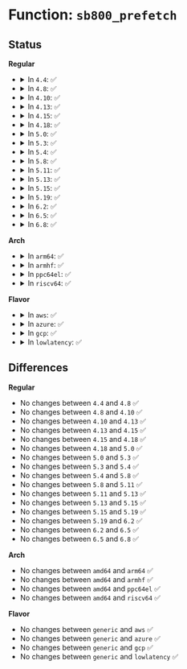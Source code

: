 # Function: <code>sb800_prefetch</code>

## Status
<b>Regular</b>
<ul>
<li>
<details>
<summary>In <code>4.4</code>: ✅</summary>

```c
void sb800_prefetch(struct device *dev, int on);
```

**Collision:** Unique Global

**Inline:** No

**Transformation:** False

**Instances:**

```
In drivers/usb/host/pci-quirks.c (ffffffff8162faa0)
Location: drivers/usb/host/pci-quirks.c:157
Inline: False
Direct callers:
  - drivers/usb/host/ohci-hcd.c:finish_urb
  - drivers/usb/host/ohci-hcd.c:ohci_urb_enqueue
```
**Symbols:**

```
ffffffff8162faa0-ffffffff8162fb39: sb800_prefetch (STB_GLOBAL)
```
</details>
</li>
<li>
<details>
<summary>In <code>4.8</code>: ✅</summary>

```c
void sb800_prefetch(struct device *dev, int on);
```

**Collision:** Unique Global

**Inline:** No

**Transformation:** False

**Instances:**

```
In drivers/usb/host/pci-quirks.c (ffffffff81690710)
Location: drivers/usb/host/pci-quirks.c:157
Inline: False
Direct callers:
  - drivers/usb/host/ohci-hcd.c:ohci_urb_enqueue
  - drivers/usb/host/ohci-hcd.c:finish_urb
```
**Symbols:**

```
ffffffff81690710-ffffffff816907a9: sb800_prefetch (STB_GLOBAL)
```
</details>
</li>
<li>
<details>
<summary>In <code>4.10</code>: ✅</summary>

```c
void sb800_prefetch(struct device *dev, int on);
```

**Collision:** Unique Global

**Inline:** No

**Transformation:** False

**Instances:**

```
In drivers/usb/host/pci-quirks.c (ffffffff816be7c0)
Location: drivers/usb/host/pci-quirks.c:156
Inline: False
Direct callers:
  - drivers/usb/host/ohci-hcd.c:ohci_urb_enqueue
  - drivers/usb/host/ohci-hcd.c:finish_urb
```
**Symbols:**

```
ffffffff816be7c0-ffffffff816be859: sb800_prefetch (STB_GLOBAL)
```
</details>
</li>
<li>
<details>
<summary>In <code>4.13</code>: ✅</summary>

```c
void sb800_prefetch(struct device *dev, int on);
```

**Collision:** Unique Global

**Inline:** No

**Transformation:** False

**Instances:**

```
In drivers/usb/host/pci-quirks.c (ffffffff816d30b0)
Location: drivers/usb/host/pci-quirks.c:173
Inline: False
Direct callers:
  - drivers/usb/host/ohci-hcd.c:ohci_urb_enqueue
  - drivers/usb/host/ohci-hcd.c:finish_urb
```
**Symbols:**

```
ffffffff816d30b0-ffffffff816d3138: sb800_prefetch (STB_GLOBAL)
```
</details>
</li>
<li>
<details>
<summary>In <code>4.15</code>: ✅</summary>

```c
void sb800_prefetch(struct device *dev, int on);
```

**Collision:** Unique Global

**Inline:** No

**Transformation:** False

**Instances:**

```
In drivers/usb/host/pci-quirks.c (ffffffff8173f770)
Location: drivers/usb/host/pci-quirks.c:174
Inline: False
Direct callers:
  - drivers/usb/host/ohci-hcd.c:ohci_urb_enqueue
  - drivers/usb/host/ohci-hcd.c:finish_urb
```
**Symbols:**

```
ffffffff8173f770-ffffffff8173f7f8: sb800_prefetch (STB_GLOBAL)
```
</details>
</li>
<li>
<details>
<summary>In <code>4.18</code>: ✅</summary>

```c
void sb800_prefetch(struct device *dev, int on);
```

**Collision:** Unique Global

**Inline:** No

**Transformation:** False

**Instances:**

```
In drivers/usb/host/pci-quirks.c (ffffffff81780140)
Location: drivers/usb/host/pci-quirks.c:191
Inline: False
Direct callers:
  - drivers/usb/host/ohci-hcd.c:ohci_urb_enqueue
  - drivers/usb/host/ohci-hcd.c:finish_urb
```
**Symbols:**

```
ffffffff81780140-ffffffff817801c8: sb800_prefetch (STB_GLOBAL)
```
</details>
</li>
<li>
<details>
<summary>In <code>5.0</code>: ✅</summary>

```c
void sb800_prefetch(struct device *dev, int on);
```

**Collision:** Unique Global

**Inline:** No

**Transformation:** False

**Instances:**

```
In drivers/usb/host/pci-quirks.c (ffffffff817a6940)
Location: drivers/usb/host/pci-quirks.c:191
Inline: False
Direct callers:
  - drivers/usb/host/ohci-hcd.c:ohci_urb_enqueue
  - drivers/usb/host/ohci-hcd.c:finish_urb
```
**Symbols:**

```
ffffffff817a6940-ffffffff817a69c8: sb800_prefetch (STB_GLOBAL)
```
</details>
</li>
<li>
<details>
<summary>In <code>5.3</code>: ✅</summary>

```c
void sb800_prefetch(struct device *dev, int on);
```

**Collision:** Unique Global

**Inline:** No

**Transformation:** False

**Instances:**

```
In drivers/usb/host/pci-quirks.c (ffffffff817e5b60)
Location: drivers/usb/host/pci-quirks.c:191
Inline: False
Direct callers:
  - drivers/usb/host/ohci-hcd.c:ohci_urb_enqueue
  - drivers/usb/host/ohci-hcd.c:finish_urb
```
**Symbols:**

```
ffffffff817e5b60-ffffffff817e5be6: sb800_prefetch (STB_GLOBAL)
```
</details>
</li>
<li>
<details>
<summary>In <code>5.4</code>: ✅</summary>

```c
void sb800_prefetch(struct device *dev, int on);
```

**Collision:** Unique Global

**Inline:** No

**Transformation:** False

**Instances:**

```
In drivers/usb/host/pci-quirks.c (ffffffff81816a20)
Location: drivers/usb/host/pci-quirks.c:191
Inline: False
Direct callers:
  - drivers/usb/host/ohci-hcd.c:ohci_urb_enqueue
  - drivers/usb/host/ohci-hcd.c:finish_urb
```
**Symbols:**

```
ffffffff81816a20-ffffffff81816aa6: sb800_prefetch (STB_GLOBAL)
```
</details>
</li>
<li>
<details>
<summary>In <code>5.8</code>: ✅</summary>

```c
void sb800_prefetch(struct device *dev, int on);
```

**Collision:** Unique Global

**Inline:** No

**Transformation:** False

**Instances:**

```
In drivers/usb/host/pci-quirks.c (ffffffff818e7ab0)
Location: drivers/usb/host/pci-quirks.c:194
Inline: False
Direct callers:
  - drivers/usb/host/ohci-hcd.c:td_submit_urb
  - drivers/usb/host/ohci-hcd.c:finish_urb
```
**Symbols:**

```
ffffffff818e7ab0-ffffffff818e7b36: sb800_prefetch (STB_GLOBAL)
```
</details>
</li>
<li>
<details>
<summary>In <code>5.11</code>: ✅</summary>

```c
void sb800_prefetch(struct device *dev, int on);
```

**Collision:** Unique Global

**Inline:** No

**Transformation:** False

**Instances:**

```
In drivers/usb/host/pci-quirks.c (ffffffff818f0a90)
Location: drivers/usb/host/pci-quirks.c:194
Inline: False
Direct callers:
  - drivers/usb/host/ohci-hcd.c:td_submit_urb
  - drivers/usb/host/ohci-hcd.c:finish_urb
```
**Symbols:**

```
ffffffff818f0a90-ffffffff818f0b16: sb800_prefetch (STB_GLOBAL)
```
</details>
</li>
<li>
<details>
<summary>In <code>5.13</code>: ✅</summary>

```c
void sb800_prefetch(struct device *dev, int on);
```

**Collision:** Unique Global

**Inline:** No

**Transformation:** False

**Instances:**

```
In drivers/usb/host/pci-quirks.c (ffffffff818d4280)
Location: drivers/usb/host/pci-quirks.c:194
Inline: False
Direct callers:
  - drivers/usb/host/ohci-hcd.c:td_submit_urb
  - drivers/usb/host/ohci-hcd.c:finish_urb
```
**Symbols:**

```
ffffffff818d4280-ffffffff818d4306: sb800_prefetch (STB_GLOBAL)
```
</details>
</li>
<li>
<details>
<summary>In <code>5.15</code>: ✅</summary>

```c
void sb800_prefetch(struct device *dev, int on);
```

**Collision:** Unique Global

**Inline:** No

**Transformation:** False

**Instances:**

```
In drivers/usb/host/pci-quirks.c (ffffffff8196eec0)
Location: drivers/usb/host/pci-quirks.c:194
Inline: False
Direct callers:
  - drivers/usb/host/ohci-hcd.c:td_submit_urb
  - drivers/usb/host/ohci-hcd.c:finish_urb
```
**Symbols:**

```
ffffffff8196eec0-ffffffff8196ef46: sb800_prefetch (STB_GLOBAL)
```
</details>
</li>
<li>
<details>
<summary>In <code>5.19</code>: ✅</summary>

```c
void sb800_prefetch(struct device *dev, int on);
```

**Collision:** Unique Global

**Inline:** No

**Transformation:** False

**Instances:**

```
In drivers/usb/host/pci-quirks.c (ffffffff81ac9610)
Location: drivers/usb/host/pci-quirks.c:194
Inline: False
Direct callers:
  - drivers/usb/host/ohci-hcd.c:td_submit_urb
  - drivers/usb/host/ohci-hcd.c:finish_urb
```
**Symbols:**

```
ffffffff81ac9610-ffffffff81ac96aa: sb800_prefetch (STB_GLOBAL)
```
</details>
</li>
<li>
<details>
<summary>In <code>6.2</code>: ✅</summary>

```c
void sb800_prefetch(struct device *dev, int on);
```

**Collision:** Unique Global

**Inline:** No

**Transformation:** False

**Instances:**

```
In drivers/usb/host/pci-quirks.c (ffffffff81c53a50)
Location: drivers/usb/host/pci-quirks.c:194
Inline: False
Direct callers:
  - drivers/usb/host/ohci-hcd.c:td_submit_urb
  - drivers/usb/host/ohci-hcd.c:finish_urb
```
**Symbols:**

```
ffffffff81c53a50-ffffffff81c53aea: sb800_prefetch (STB_GLOBAL)
```
</details>
</li>
<li>
<details>
<summary>In <code>6.5</code>: ✅</summary>

```c
void sb800_prefetch(struct device *dev, int on);
```

**Collision:** Unique Global

**Inline:** No

**Transformation:** False

**Instances:**

```
In drivers/usb/host/pci-quirks.c (ffffffff81cbb020)
Location: drivers/usb/host/pci-quirks.c:194
Inline: False
Direct callers:
  - drivers/usb/host/ohci-hcd.c:td_submit_urb
  - drivers/usb/host/ohci-hcd.c:finish_urb
```
**Symbols:**

```
ffffffff81cbb020-ffffffff81cbb0ba: sb800_prefetch (STB_GLOBAL)
```
</details>
</li>
<li>
<details>
<summary>In <code>6.8</code>: ✅</summary>

```c
void sb800_prefetch(struct device *dev, int on);
```

**Collision:** Unique Global

**Inline:** No

**Transformation:** False

**Instances:**

```
In drivers/usb/host/pci-quirks.c (ffffffff81d6fd90)
Location: drivers/usb/host/pci-quirks.c:196
Inline: False
Direct callers:
  - drivers/usb/host/ohci-hcd.c:td_submit_urb
  - drivers/usb/host/ohci-hcd.c:finish_urb
```
**Symbols:**

```
ffffffff81d6fd90-ffffffff81d6fe2a: sb800_prefetch (STB_GLOBAL)
```
</details>
</li>
</ul>
<b>Arch</b>
<ul>
<li>
<details>
<summary>In <code>arm64</code>: ✅</summary>

```c
void sb800_prefetch(struct device *dev, int on);
```

**Collision:** Unique Global

**Inline:** No

**Transformation:** False

**Instances:**

```
In drivers/usb/host/pci-quirks.c (ffff800010a4fa70)
Location: drivers/usb/host/pci-quirks.c:191
Inline: False
Direct callers:
  - drivers/usb/host/ohci-hcd.c:ohci_urb_enqueue
  - drivers/usb/host/ohci-hcd.c:finish_urb
```
**Symbols:**

```
ffff800010a4fa70-ffff800010a4fb00: sb800_prefetch (STB_GLOBAL)
```
</details>
</li>
<li>
<details>
<summary>In <code>armhf</code>: ✅</summary>

```c
void sb800_prefetch(struct device *dev, int on);
```

**Collision:** Unique Global

**Inline:** No

**Transformation:** False

**Instances:**

```
In drivers/usb/host/pci-quirks.c (c0b21d34)
Location: drivers/usb/host/pci-quirks.c:191
Inline: False
Direct callers:
  - drivers/usb/host/ohci-hcd.c:ohci_urb_enqueue
  - drivers/usb/host/ohci-hcd.c:finish_urb
```
**Symbols:**

```
c0b21d34-c0b21db8: sb800_prefetch (STB_GLOBAL)
```
</details>
</li>
<li>
<details>
<summary>In <code>ppc64el</code>: ✅</summary>

```c
void sb800_prefetch(struct device *dev, int on);
```

**Collision:** Unique Global

**Inline:** No

**Transformation:** False

**Instances:**

```
In drivers/usb/host/pci-quirks.c (c000000000b17a70)
Location: drivers/usb/host/pci-quirks.c:191
Inline: False
Direct callers:
  - drivers/usb/host/ohci-hcd.c:ohci_urb_enqueue
  - drivers/usb/host/ohci-hcd.c:finish_urb
```
**Symbols:**

```
c000000000b17a70-c000000000b17b28: sb800_prefetch (STB_GLOBAL)
```
</details>
</li>
<li>
<details>
<summary>In <code>riscv64</code>: ✅</summary>

```c
void sb800_prefetch(struct device *dev, int on);
```

**Collision:** Unique Global

**Inline:** No

**Transformation:** False

**Instances:**

```
In drivers/usb/host/pci-quirks.c (ffffffe00066c384)
Location: drivers/usb/host/pci-quirks.c:191
Inline: False
Direct callers:
  - drivers/usb/host/ohci-hcd.c:td_submit_urb
  - drivers/usb/host/ohci-hcd.c:finish_urb
```
**Symbols:**

```
ffffffe00066c384-ffffffe00066c3f6: sb800_prefetch (STB_GLOBAL)
```
</details>
</li>
</ul>
<b>Flavor</b>
<ul>
<li>
<details>
<summary>In <code>aws</code>: ✅</summary>

```c
void sb800_prefetch(struct device *dev, int on);
```

**Collision:** Unique Global

**Inline:** No

**Transformation:** False

**Instances:**

```
In drivers/usb/host/pci-quirks.c (ffffffff817cee00)
Location: drivers/usb/host/pci-quirks.c:191
Inline: False
Direct callers:
  - drivers/usb/host/ohci-hcd.c:ohci_urb_enqueue
  - drivers/usb/host/ohci-hcd.c:finish_urb
```
**Symbols:**

```
ffffffff817cee00-ffffffff817cee86: sb800_prefetch (STB_GLOBAL)
```
</details>
</li>
<li>
<details>
<summary>In <code>azure</code>: ✅</summary>

```c
void sb800_prefetch(struct device *dev, int on);
```

**Collision:** Unique Global

**Inline:** No

**Transformation:** False

**Instances:**

```
In drivers/usb/host/pci-quirks.c (ffffffff817acd30)
Location: drivers/usb/host/pci-quirks.c:191
Inline: False
```
**Symbols:**

```
ffffffff817acd30-ffffffff817acdb6: sb800_prefetch (STB_GLOBAL)
```
</details>
</li>
<li>
<details>
<summary>In <code>gcp</code>: ✅</summary>

```c
void sb800_prefetch(struct device *dev, int on);
```

**Collision:** Unique Global

**Inline:** No

**Transformation:** False

**Instances:**

```
In drivers/usb/host/pci-quirks.c (ffffffff8180b8a0)
Location: drivers/usb/host/pci-quirks.c:191
Inline: False
Direct callers:
  - drivers/usb/host/ohci-hcd.c:ohci_urb_enqueue
  - drivers/usb/host/ohci-hcd.c:finish_urb
```
**Symbols:**

```
ffffffff8180b8a0-ffffffff8180b926: sb800_prefetch (STB_GLOBAL)
```
</details>
</li>
<li>
<details>
<summary>In <code>lowlatency</code>: ✅</summary>

```c
void sb800_prefetch(struct device *dev, int on);
```

**Collision:** Unique Global

**Inline:** No

**Transformation:** False

**Instances:**

```
In drivers/usb/host/pci-quirks.c (ffffffff818259b0)
Location: drivers/usb/host/pci-quirks.c:191
Inline: False
Direct callers:
  - drivers/usb/host/ohci-hcd.c:ohci_urb_enqueue
  - drivers/usb/host/ohci-hcd.c:finish_urb
```
**Symbols:**

```
ffffffff818259b0-ffffffff81825a36: sb800_prefetch (STB_GLOBAL)
```
</details>
</li>
</ul>

## Differences
<b>Regular</b>
<ul>
<li>
No changes between <code>4.4</code> and <code>4.8</code> ✅
</li>
<li>
No changes between <code>4.8</code> and <code>4.10</code> ✅
</li>
<li>
No changes between <code>4.10</code> and <code>4.13</code> ✅
</li>
<li>
No changes between <code>4.13</code> and <code>4.15</code> ✅
</li>
<li>
No changes between <code>4.15</code> and <code>4.18</code> ✅
</li>
<li>
No changes between <code>4.18</code> and <code>5.0</code> ✅
</li>
<li>
No changes between <code>5.0</code> and <code>5.3</code> ✅
</li>
<li>
No changes between <code>5.3</code> and <code>5.4</code> ✅
</li>
<li>
No changes between <code>5.4</code> and <code>5.8</code> ✅
</li>
<li>
No changes between <code>5.8</code> and <code>5.11</code> ✅
</li>
<li>
No changes between <code>5.11</code> and <code>5.13</code> ✅
</li>
<li>
No changes between <code>5.13</code> and <code>5.15</code> ✅
</li>
<li>
No changes between <code>5.15</code> and <code>5.19</code> ✅
</li>
<li>
No changes between <code>5.19</code> and <code>6.2</code> ✅
</li>
<li>
No changes between <code>6.2</code> and <code>6.5</code> ✅
</li>
<li>
No changes between <code>6.5</code> and <code>6.8</code> ✅
</li>
</ul>
<b>Arch</b>
<ul>
<li>
No changes between <code>amd64</code> and <code>arm64</code> ✅
</li>
<li>
No changes between <code>amd64</code> and <code>armhf</code> ✅
</li>
<li>
No changes between <code>amd64</code> and <code>ppc64el</code> ✅
</li>
<li>
No changes between <code>amd64</code> and <code>riscv64</code> ✅
</li>
</ul>
<b>Flavor</b>
<ul>
<li>
No changes between <code>generic</code> and <code>aws</code> ✅
</li>
<li>
No changes between <code>generic</code> and <code>azure</code> ✅
</li>
<li>
No changes between <code>generic</code> and <code>gcp</code> ✅
</li>
<li>
No changes between <code>generic</code> and <code>lowlatency</code> ✅
</li>
</ul>
